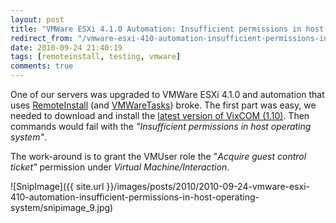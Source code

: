 ```yaml
---
layout: post
title: "VMWare ESXi 4.1.0 Automation: Insufficient permissions in host operating system"
redirect_from: "/vmware-esxi-410-automation-insufficient-permissions-in-host-operating-system"
date: 2010-09-24 21:40:19
tags: [remoteinstall, testing, vmware]
comments: true
---
```

One of our servers was upgraded to VMWare ESXi 4.1.0 and automation that uses [RemoteInstall](https://github.com/dblock/remoteinstall/) (and [VMWareTasks](https://github.com/dblock/vmwaretasks/)) broke. The first part was easy, we needed to download and install the [latest version of VixCOM (1.10)](http://www.vmware.com/support/developer/vix-api/). Then commands would fail with the _"Insufficient permissions in host operating system"_.

The work-around is to grant the VMUser role the "_Acquire guest control ticket"_ permission under _Virtual Machine/Interaction_.

![SnipImage]({{ site.url }}/images/posts/2010/2010-09-24-vmware-esxi-410-automation-insufficient-permissions-in-host-operating-system/snipimage_9.jpg)


